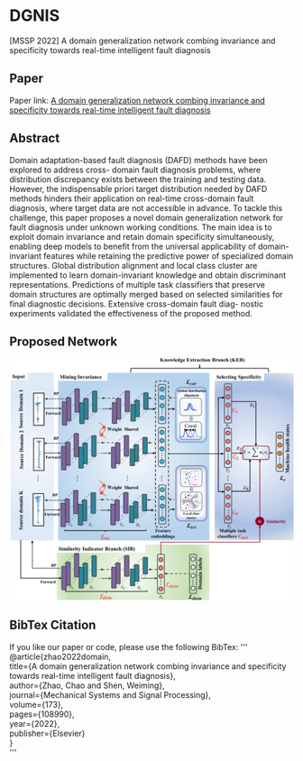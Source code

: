 # DGNIS
[MSSP 2022] A domain generalization network combing invariance and specificity towards real-time intelligent fault diagnosis


## Paper

Paper link: [A domain generalization network combing invariance and specificity towards real-time intelligent fault diagnosis](https://www.sciencedirect.com/science/article/pii/S0888327022001686)

## Abstract

Domain adaptation-based fault diagnosis (DAFD) methods have been explored to address cross- domain fault diagnosis problems, where distribution discrepancy exists between the training and testing data. However, the indispensable priori target distribution needed by DAFD methods hinders their application on real-time cross-domain fault diagnosis, where target data are not accessible in advance. To tackle this challenge, this paper proposes a novel domain generalization network for fault diagnosis under unknown working conditions. The main idea is to exploit domain invariance and retain domain specificity simultaneously, enabling deep models to benefit from the universal applicability of domain-invariant features while retaining the predictive power of specialized domain structures. Global distribution alignment and local class cluster are implemented to learn domain-invariant knowledge and obtain discriminant representations. Predictions of multiple task classifiers that preserve domain structures are optimally merged based on selected similarities for final diagnostic decisions. Extensive cross-domain fault diag- nostic experiments validated the effectiveness of the proposed method.

##  Proposed Network 


![image](https://github.com/CHAOZHAO-1/DGNIS/blob/main/IMG/F1.png)

##  BibTex Citation

If you like our paper or code, please use the following BibTex:
'''
@article{zhao2022domain,  
  title={A domain generalization network combing invariance and specificity towards real-time intelligent fault diagnosis},  
  author={Zhao, Chao and Shen, Weiming},  
  journal={Mechanical Systems and Signal Processing},  
  volume={173},  
  pages={108990},  
  year={2022},  
  publisher={Elsevier}  
}  
'''
